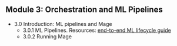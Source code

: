 ## Module 3: Orchestration and ML Pipelines
*  3.0 Introduction: ML pipelines and Mage
    * 3.0.1 ML Pipelines. Resources: [end-to-end ML lifecycle guide](https://mageai.notion.site/The-definitive-end-to-end-machine-learning-ML-lifecycle-guide-and-tutorial-for-data-engineers-ea24db5e562044c29d7227a67e70fd56)
    * 3.0.2 Running Mage